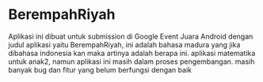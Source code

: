 # BerempahRiyah
 Aplikasi ini dibuat untuk submission di Google Event Juara Android dengan judul aplikasi yaitu BerempahRiyah, ini adalah bahasa madura yang jika dibahasa indonesia kan maka artinya adalah berapa ini. aplikasi matematika untuk anak2, namun aplikasi ini masih dalam proses pengembangan. masih banyak bug dan fitur yang belum berfungsi dengan baik
